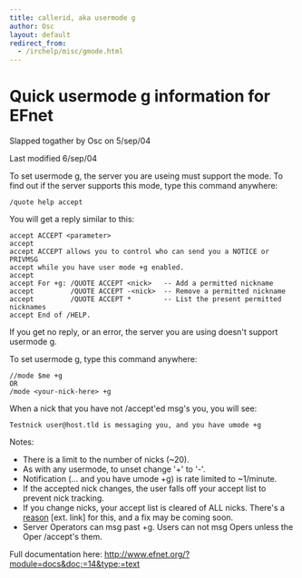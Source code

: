 ```yaml
---
title: callerid, aka usermode g
author: Osc
layout: default
redirect_from:
  - /irchelp/misc/gmode.html
---
```


# Quick usermode g information for EFnet

Slapped togather by Osc on 5/sep/04

Last modified 6/sep/04

To set usermode g, the server you are useing must support the mode. To find
out if the server supports this mode, type this command anywhere:



    /quote help accept


You will get a reply similar to this:



    accept ACCEPT <parameter>
    accept
    accept ACCEPT allows you to control who can send you a NOTICE or PRIVMSG
    accept while you have user mode +g enabled.
    accept
    accept For +g: /QUOTE ACCEPT <nick>   -- Add a permitted nickname
    accept         /QUOTE ACCEPT -<nick>  -- Remove a permitted nickname
    accept         /QUOTE ACCEPT *        -- List the present permitted nicknames
    accept End of /HELP.


If you get no reply, or an error, the server you are using doesn't support
usermode g.

To set usermode g, type this command anywhere:



    //mode $me +g
    OR
    /mode <your-nick-here> +g


When a nick that you have not /accept'ed msg's you, you will see:



    Testnick user@host.tld is messaging you, and you have umode +g


Notes:

  * There is a limit to the number of nicks (~20).
  * As with any usermode, to unset change '+' to '-'.
  * Notification (... and you have umode +g) is rate limited to ~1/minute.
  * If the accepted nick changes, the user falls off your accept list to prevent nick tracking.
  * If you change nicks, your accept list is cleared of ALL nicks. There's a [reason](http://lists.ircd-hybrid.org/pipermail/hybrid/2005-June/000770.html) [ext. link] for this, and a fix may be coming soon.
  * Server Operators can msg past +g. Users can not msg Opers unless the Oper /accept's them.

Full documentation here: [http://www.efnet.org/?module=docs&doc;=14&type;=text
](http://www.efnet.org/?module=docs&doc=14&type=text)

